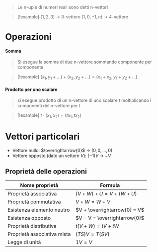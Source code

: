 >Le n-uple di numeri reali sono detti n-vettori

>[!example]
>$(1, 2, 3)$ -> 3-vettore
>$(1, 0, -1,\pi )$ ->  4-vettore

# Operazioni

#### Somma

> Si esegue la somma di due n-vettore sommando componente per componente

>[!example]
>$(x_1, y_1 + ...) + (x_2, y_2 + ...) = (x_1+x_2, y_1+y_2 + ...)$

#### Prodotto per uno scalare


> si esegue prodotto di un n-vettore di uno scalare $t$ moltiplicando i componenti del n-vettore per $t$

>[!example]
>$t\cdot (x_1, x_2)=(tx_1, tx_2)$

# Vettori particolari

- Vettore nullo: $\overrightarrow{0}$ -> $(0, 0, ..., 0)$
- Vettore opposto (dato un vettore $V$): $(-1)V$ -> $-V$ 

## Proprietà delle operazioni

| Nome proprietà              | Formula                      |
| --------------------------- | ---------------------------- |
| Proprietà associativa       | $(V+W)+U=V+(W+U)$            |
| Proprietà commutativa       | $V + W = W + V$              |
| Esistenza elemento neutro   | $V + \overrightarrow{0} = V$ |
| Esistenza opposto           | $V - V = \overrightarrow{0}$ |
| Proprietà distributiva      | $t(V + W) = tV + tW$         |
| Proprietà associativa mista | $(TS)V=T(SV)$                |
| Legge di unità              | $1V = V$                     |

